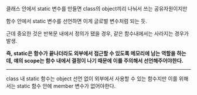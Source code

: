 클래스 안에서 static 변수를 만들면 class의 object끼리 나눠서 쓰는 공유자원이지만

함수 안에서  static 변수를 선언하면 이게 글로벌 변수처럼 되는 듯.

근데 중요한 것은 반복문 내에서 정의가 됐을 경우, 같은 함수내에서는 사라지는 경우가 발생.

**즉, static은 함수가 끝나더라도 외부에서 접근할 수 있도록 메모리에 남는 역할을 하는데, 얘의 scope는 함수 내에서 결정이 나기 때문에 이를 주의해서 선언해주어야한다.**

---
class 내 static 함수는 object 선언 없이 외부에서 사용할 수 있는 함수지만 이를 위해서는 static 함수 안에 member 변수가 없어야한다.